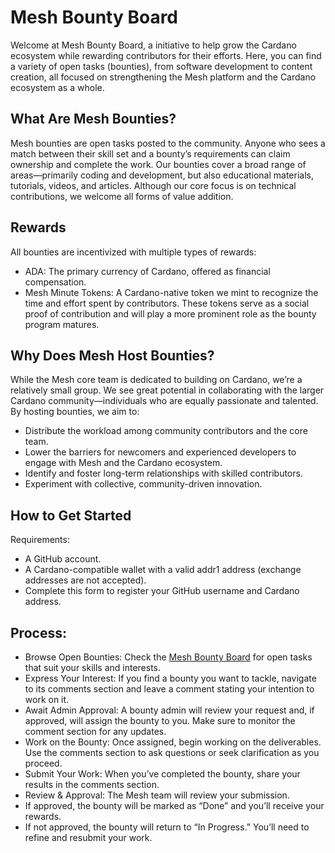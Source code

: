 # Mesh Bounty Board
Welcome at Mesh Bounty Board, a initiative to help grow the Cardano ecosystem while rewarding contributors for their efforts. 
Here, you can find a variety of open tasks (bounties), from software development to content creation, all focused on strengthening the Mesh platform and the Cardano ecosystem as a whole.

## What Are Mesh Bounties?
Mesh bounties are open tasks posted to the community. Anyone who sees a match between their skill set and a bounty’s requirements can claim ownership and complete the work. Our bounties cover a broad range of areas—primarily coding and development, but also educational materials, tutorials, videos, and articles. Although our core focus is on technical contributions, we welcome all forms of value addition.

## Rewards
All bounties are incentivized with multiple types of rewards:

- ADA: The primary currency of Cardano, offered as financial compensation.
- Mesh Minute Tokens: A Cardano-native token we mint to recognize the time and effort spent by contributors. These tokens serve as a social proof of contribution and will play a more prominent role as the bounty program matures.

## Why Does Mesh Host Bounties?
While the Mesh core team is dedicated to building on Cardano, we’re a relatively small group. We see great potential in collaborating with the larger Cardano community—individuals who are equally passionate and talented. By hosting bounties, we aim to:

- Distribute the workload among community contributors and the core team.
- Lower the barriers for newcomers and experienced developers to engage with Mesh and the Cardano ecosystem.
- Identify and foster long-term relationships with skilled contributors.
- Experiment with collective, community-driven innovation.


## How to Get Started
Requirements:

- A GitHub account.
- A Cardano-compatible wallet with a valid addr1 address (exchange addresses are not accepted).
- Complete this form to register your GitHub username and Cardano address.


## Process:

- Browse Open Bounties: Check the [Mesh Bounty Board](https://github.com/orgs/MeshJS/projects/2/views/2) for open tasks that suit your skills and interests.
- Express Your Interest: If you find a bounty you want to tackle, navigate to its comments section and leave a comment stating your intention to work on it.
- Await Admin Approval: A bounty admin will review your request and, if approved, will assign the bounty to you. Make sure to monitor the comment section for any updates.
- Work on the Bounty: Once assigned, begin working on the deliverables. Use the comments section to ask questions or seek clarification as you proceed.
- Submit Your Work: When you’ve completed the bounty, share your results in the comments section.
- Review & Approval: The Mesh team will review your submission.
- If approved, the bounty will be marked as “Done” and you’ll receive your rewards.
- If not approved, the bounty will return to “In Progress.” You’ll need to refine and resubmit your work.

  
